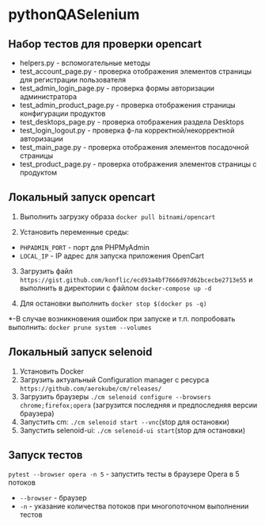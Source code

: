 # pythonQASelenium

## Набор тестов для проверки opencart
- helpers.py - вспомогательные методы
- test_account_page.py - проверка отображения элементов страницы для регистрации пользователя
- test_admin_login_page.py - проверка формы авторизации администратора
- test_admin_product_page.py - проверка отображения страницы конфигурации продуктов
- test_desktops_page.py - проверка отображения раздела Desktops
- test_login_logout.py - проверка ф-ла корректной/некорректной авторизации
- test_main_page.py - проверка отображения элементов посадочной страницы
- test_product_page.py - проверка отображения элементов страницы с продуктом

## Локальный запуск opencart
1. Выполнить загрузку образа `docker pull bitnami/opencart`

2. Установить переменные среды:
- `PHPADMIN_PORT` - порт для PHPMyAdmin
- `LOCAL_IP` - IP адрес для запуска приложения OpenCart

3. Загрузить файл `https://gist.github.com/konflic/ecd93a4bf7666d97d62bcecbe2713e55`
и выполнить в директории с файлом `docker-compose up -d`

4. Для остановки выполнить `docker stop $(docker ps -q)`

*-В случае возникновения ошибок при запуске и т.п. попробовать
выполнить:
`docker prune system --volumes`

## Локальный запуск selenoid
1. Установить Docker
2. Загрузить актуальный Configuration manager с ресурса `https://github.com/aerokube/cm/releases/`
3. Загрузить браузеры `./cm selenoid configure --browsers chrome;firefox;opera` (загрузится последняя и предпоследняя версии браузера)
4. Запустить cm: `./cm selenoid start --vnc`(stop для остановки)
5. Запустить selenoid-ui: `./cm selenoid-ui start`(stop для остановки)

## Запуск тестов
`pytest --browser opera -n 5` - запустить тесты в браузере Opera в 5 потоков
- `--browser` - браузер
- `-n` - указание количества потоков при многопоточном выполнении тестов
